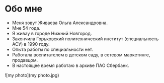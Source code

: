 # **Обо мне**

- Меня зовут Живаева Ольга Александровна.
- Мне 54 года.
- Я живау в городе Нижний Новгород.
- Закончила Горьковский политехнический институт (специальность АСУ) в 1990 году.
- Опыта работы по специальности нет.
- Работала воспитателем в детском саду, в сетевом маркетинге, продавцом.
- В настоящее время работаю в архиве ПАО Сбербанк.

![my photo](my photo.jpg)
